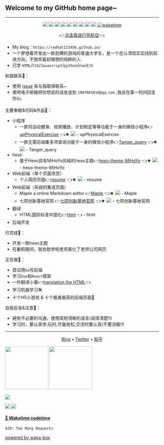 ## Welcome to my __GitHub__ home page~
---
<p align="center">
  <img src="https://img.shields.io/badge/-JavaScript-e5cd0c?style=flat-square&logo=JavaScript&labelColor=f7df1e&logoColor=000" /> 
  <img src="https://img.shields.io/badge/-TypeScript-blue?style=flat-square&logo=TypeScript&labelColor=CCEEFF&logoColor=blue" /> 
  <img src="https://img.shields.io/badge/-Python-e5cd0c?style=flat-square&logo=Python&labelColor=f7df1e&logoColor=000" /> 
  <img src="https://img.shields.io/badge/-HTML5-e34f26?style=flat-square&logo=HTML5&logoColor=fff" />
  <img src="https://img.shields.io/badge/-Mathematica-cc0000?style=flat-square&logo=Wolfram&logoColor=white" />
  <img src="https://img.shields.io/badge/-MATLAB-0076A8?style=flat-square&logo=MathWorks&logoColor=white" />
  <img src="https://img.shields.io/badge/-R-276DC3?style=flat-square&logo=R&logoColor=white" />
  <img src="https://img.shields.io/badge/-SPSS-006699?style=flat-square&logo=IBM&logoColor=white" />
  <img src="https://img.shields.io/badge/-SAS-0071C5?style=flat-square&logo=SAS&logoColor=white" />
  <a href="https://wakatime.com/@af33183b-1f14-4919-b7f7-17da9ae5e142">
  <img src="https://wakatime.com/badge/user/af33183b-1f14-4919-b7f7-17da9ae5e142.svg" alt="wakatime" />
</a>
</p>

<p align="center">👉<a  href="https://redhat123456.github.io/router_index/">点击我进行导航😋</a>👈</p>

* My blog：`https://redhat123456.github.io/`
* 一个梦想着开发出一款劲爆的游戏的普通大学生，是一个在认清现实后找到前进方向，不放弃最初理想的纯粹的人.
* 已学 `HTML`/`CSS`/`Javascript`/`python`/`Vue`/`EJS`

和我联系🌿：

* 使用 <a href="https://github.com/redhat123456/redhat123456/issues/new" >issue</a> 来与我取得联系~
* 使用电子邮箱把你想说的话发送到 `1907065810@qq.com` ,我会在第一时间回复你👍.

主要奉献&代码&作品🌾：
+ 小程序
  - 一款将运动健身、视频播放、计划制定等等功能于一身的微信小程序👉<a href="https://github.com/redhat123456/upPhysicalExercise">upPhysicalExercise</a> 👈★ ![](https://badgen.net/github/stars/redhat123456/upPhysicalExercise) - upPhysicalExercise
  - 一款无需后端集多项查询功能于一身的微信小程序👉<a href="https://github.com/redhat123456/Tanger_query">Tanger_query</a> 👈★ ![](https://badgen.net/github/stars/redhat123456/Tanger_query) - Tanger_query
+ hexo
  - 基于Hexo具有MiHoYo风格的hexo主题👉<a href="https://github.com/redhat123456/hexo-theme-MiHoYo">hexo-theme-MiHoYo</a> 👈★ ![](https://badgen.net/github/stars/redhat123456/hexo-theme-MiHoYo) - hexo-theme-MiHoYo
+ Web前端（单个页面欣赏）
  - 个人简历页面👉<a href="https://github.com/redhat123456/resume">resume</a> 👈★ ![](https://badgen.net/github/stars/redhat123456/resume)  - resume
+ Web前端（系统的集成页面）
  - Maple a online Markdown editor 👉<a href="https://github.com/redhat123456/Maple">Maple</a> 👈★ ![](https://badgen.net/github/stars/redhat123456/Maple) - Maple
  - 七院创新基地官网 👉<a href="https://github.com/seven-innovation-base/official-website">七院创新基地官网</a> 👈★ ![](https://badgen.net/github/stars/seven-innovation-base/official-website)  - 七院创新基地官网
+ 翻译
  - HTML国际标准中国化👉<a href="https://github.com/redhat123456/html">html</a> 👈 - html
+ 后端开发

已完成🌴：
* 开发一款hexo主题
* 在暑假期间，我协助学校老师美化了老师公司网页

正在做🍃：
* 尝试用`Go`写后端
* 学习`Vue`和`React`框架
* 一件翻译小事👉<a href="https://github.com/redhat123456/html">translation the HTML</a>👈
* 学习机器学习🛠
* 十个H5小游戏 & 十个极美极简的前端页面🚀

自我反省&注意🍁：

* 避免不必要的沟通，使用简短清晰的语言(说得清楚!!)
* 学习时，要认真学;玩时,尽量放松;交流时要认真(不要消极!!)

---


<p align="center">
  <a href="https://redhat123456.github.io" target="_blank">Blog</a> •
  <a href="https://twitter.com/Tanger77300402" target="_blank">Twitter</a> •
  <a href="https://www.zhihu.com/people/lan-de-qi-ming-liao-5" target="_blank">知乎</a>
</p>

<b>
<image src='https://github-readme-stats.vercel.app/api?username=redhat123456&show_icons=true&theme=calm' height= 141></image>
</b>
<b>
<image src='https://github-readme-stats.vercel.app/api/top-langs/?username=redhat123456&layout=compact&theme=calm' height= 141></image>
</b>

<image src='https://github-profile-trophy.vercel.app/?username=redhat123456&theme=nord'></image>

<img src="https://github-readme-stats.vercel.app/api?username=redhat123456&show_icons=true&theme=default" />

  <!-- GitHub Streak -->
  <img src="https://github-readme-streak-stats.herokuapp.com/?user=redhat123456&theme=default" />



#### <a href="https://gist.github.com/redhat123456/4ee62e60852b37982d499d809324675b" target="_blank">📅 Wakatime codetime </a>

<!-- START_WakaGIST -->
```text
429: Too Many Requests
```
<!-- END_WakaGIST -->

[powered by waka-box](https://github.com/redhat123456/waka-box)



